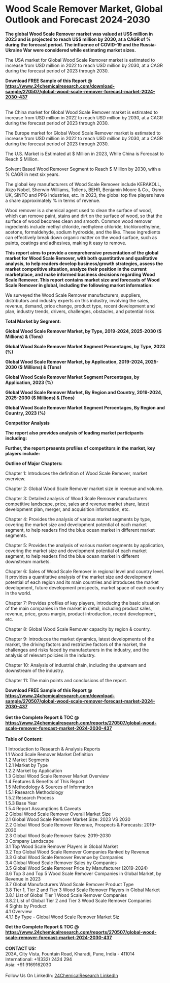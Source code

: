 <h1>Wood Scale Remover Market, Global Outlook and Forecast 2024-2030</h1><p><strong>The global Wood Scale Remover market was valued at US$ million in 2023 and is projected to reach US$ million by 2030, at a CAGR of % during the forecast period. The influence of COVID-19 and the Russia-Ukraine War were considered while estimating market sizes.</strong></p><p>
</p><p>The USA market for Global Wood Scale Remover market is estimated to increase from USD million in 2022 to reach USD million by 2030, at a CAGR during the forecast period of 2023 through 2030.</p><div><b>Download FREE Sample of this Report @ 
            <a href="https://www.24chemicalresearch.com/download-sample/270507/global-wood-scale-remover-forecast-market-2024-2030-437">
            https://www.24chemicalresearch.com/download-sample/270507/global-wood-scale-remover-forecast-market-2024-2030-437</a></b></div><br><p>
</p><p>The China market for Global Wood Scale Remover market is estimated to increase from USD million in 2022 to reach USD million by 2030, at a CAGR during the forecast period of 2023 through 2030.</p><p>
</p><p>The Europe market for Global Wood Scale Remover market is estimated to increase from USD million in 2022 to reach USD million by 2030, at a CAGR during the forecast period of 2023 through 2030.</p><p>
</p><p>The U.S. Market is Estimated at $ Million in 2023, While China is Forecast to Reach $ Million.</p><p>
Solvent Based Wood Remover Segment to Reach $ Million by 2030, with a % CAGR in next six years.</p><p>
The global key manufacturers of Wood Scale Remover include KERAKOLL, Akzo Nobel, Sherwin-Williams, Tollens, BEHR, Benjamin Moore &amp; Co., Osmo UK, SINTO and PPG Industries, etc. in 2023, the global top five players have a share approximately % in terms of revenue.</p><p>
Wood remover is a chemical agent used to clean the surface of wood, which can remove paint, stains and dirt on the surface of wood, so that the surface of wood becomes clean and smooth. Common wood remover ingredients include methyl chloride, methylene chloride, trichloroethylene, acetone, formaldehyde, sodium hydroxide, and the like. These ingredients can effectively break down organic matter on the wood surface, such as paints, coatings and adhesives, making it easy to remove.</p><p>
<strong>This report aims to provide a comprehensive presentation of the global market for Wood Scale Remover, with both quantitative and qualitative analysis, to help readers develop business/growth strategies, assess the market competitive situation, analyze their position in the current marketplace, and make informed business decisions regarding Wood Scale Remover. This report contains market size and forecasts of Wood Scale Remover in global, including the following market information:</strong></p><p>
</p><p>
</p><p>We surveyed the Wood Scale Remover manufacturers, suppliers, distributors and industry experts on this industry, involving the sales, revenue, demand, price change, product type, recent development and plan, industry trends, drivers, challenges, obstacles, and potential risks.</p><p>
<strong>Total Market by Segment:</strong></p><p>
<strong>Global Wood Scale Remover Market, by Type, 2019-2024, 2025-2030 ($ Millions) &amp; (Tons)</strong></p><p>
<strong>Global Wood Scale Remover Market Segment Percentages, by Type, 2023 (%)</strong></p><p>
</p><p>
<strong>Global Wood Scale Remover Market, by Application, 2019-2024, 2025-2030 ($ Millions) &amp; (Tons)</strong></p><p>
<strong>Global Wood Scale Remover Market Segment Percentages, by Application, 2023 (%)</strong></p><p>
</p><p>
<strong>Global Wood Scale Remover Market, By Region and Country, 2019-2024, 2025-2030 ($ Millions) &amp; (Tons)</strong></p><p>
<strong>Global Wood Scale Remover Market Segment Percentages, By Region and Country, 2023 (%)</strong></p><p>
</p><p>
	</p><p>
<strong>Competitor Analysis</strong></p><p>
<strong>The report also provides analysis of leading market participants including:</strong></p><p>
</p><p>
<strong>Further, the report presents profiles of competitors in the market, key players include:</strong></p><p>
</p><p>
<strong>Outline of Major Chapters:</strong></p><p>
</p><p>Chapter 1: Introduces the definition of Wood Scale Remover, market overview.</p><p>
Chapter 2: Global Wood Scale Remover market size in revenue and volume.</p><p>
Chapter 3: Detailed analysis of Wood Scale Remover manufacturers competitive landscape, price, sales and revenue market share, latest development plan, merger, and acquisition information, etc.</p><p>
Chapter 4: Provides the analysis of various market segments by type, covering the market size and development potential of each market segment, to help readers find the blue ocean market in different market segments.</p><p>
Chapter 5: Provides the analysis of various market segments by application, covering the market size and development potential of each market segment, to help readers find the blue ocean market in different downstream markets.</p><p>
Chapter 6: Sales of Wood Scale Remover in regional level and country level. It provides a quantitative analysis of the market size and development potential of each region and its main countries and introduces the market development, future development prospects, market space of each country in the world.</p><p>
Chapter 7: Provides profiles of key players, introducing the basic situation of the main companies in the market in detail, including product sales, revenue, price, gross margin, product introduction, recent development, etc.</p><p>
Chapter 8: Global Wood Scale Remover capacity by region &amp; country.</p><p>
Chapter 9: Introduces the market dynamics, latest developments of the market, the driving factors and restrictive factors of the market, the challenges and risks faced by manufacturers in the industry, and the analysis of relevant policies in the industry.</p><p>
Chapter 10: Analysis of industrial chain, including the upstream and downstream of the industry.</p><p>
Chapter 11: The main points and conclusions of the report.</p><div><b>Download FREE Sample of this Report @ 
            <a href="https://www.24chemicalresearch.com/download-sample/270507/global-wood-scale-remover-forecast-market-2024-2030-437">
            https://www.24chemicalresearch.com/download-sample/270507/global-wood-scale-remover-forecast-market-2024-2030-437</a></b></div><br><div><b>Get the Complete Report & TOC @ 
            <a href="https://www.24chemicalresearch.com/reports/270507/global-wood-scale-remover-forecast-market-2024-2030-437">
            https://www.24chemicalresearch.com/reports/270507/global-wood-scale-remover-forecast-market-2024-2030-437</a></b></div><br>
            <b>Table of Content:</b><p>1 Introduction to Research & Analysis Reports<br />
    1.1 Wood Scale Remover Market Definition<br />
    1.2 Market Segments<br />
        1.2.1 Market by Type<br />
        1.2.2 Market by Application<br />
    1.3 Global Wood Scale Remover Market Overview<br />
    1.4 Features & Benefits of This Report<br />
    1.5 Methodology & Sources of Information<br />
        1.5.1 Research Methodology<br />
        1.5.2 Research Process<br />
        1.5.3 Base Year<br />
        1.5.4 Report Assumptions & Caveats<br />
2 Global Wood Scale Remover Overall Market Size<br />
    2.1 Global Wood Scale Remover Market Size: 2023 VS 2030<br />
    2.2 Global Wood Scale Remover Revenue, Prospects & Forecasts: 2019-2030<br />
    2.3 Global Wood Scale Remover Sales: 2019-2030<br />
3 Company Landscape<br />
    3.1 Top Wood Scale Remover Players in Global Market<br />
    3.2 Top Global Wood Scale Remover Companies Ranked by Revenue<br />
    3.3 Global Wood Scale Remover Revenue by Companies<br />
    3.4 Global Wood Scale Remover Sales by Companies<br />
    3.5 Global Wood Scale Remover Price by Manufacturer (2019-2024)<br />
    3.6 Top 3 and Top 5 Wood Scale Remover Companies in Global Market, by Revenue in 2023<br />
    3.7 Global Manufacturers Wood Scale Remover Product Type<br />
    3.8 Tier 1, Tier 2 and Tier 3 Wood Scale Remover Players in Global Market<br />
        3.8.1 List of Global Tier 1 Wood Scale Remover Companies<br />
        3.8.2 List of Global Tier 2 and Tier 3 Wood Scale Remover Companies<br />
4 Sights by Product<br />
    4.1 Overview<br />
        4.1.1 By Type - Global Wood Scale Remover Market Siz</p><div><b>Get the Complete Report & TOC @ 
            <a href="https://www.24chemicalresearch.com/reports/270507/global-wood-scale-remover-forecast-market-2024-2030-437">
            https://www.24chemicalresearch.com/reports/270507/global-wood-scale-remover-forecast-market-2024-2030-437</a></b></div><br><b>CONTACT US:</b><br>
            203A, City Vista, Fountain Road, Kharadi, Pune, India - 411014<br>
            International: +1(332) 2424 294<br>
            Asia: +91 9169162030 <br><br>
            Follow Us On LinkedIn: <a href="https://www.linkedin.com/company/24chemicalresearch/">24ChemicalResearch LinkedIn</a>